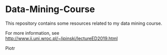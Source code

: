 # Data-Mining-Course

This repository contains some resources related to my data mining course.

For more information, see http://www.ii.uni.wroc.pl/~lipinski/lectureED2019.html

Piotr
